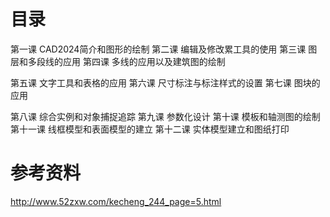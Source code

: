 # 目录
第一课 CAD2024简介和图形的绘制
第二课 编辑及修改累工具的使用
第三课 图层和多段线的应用
第四课 多线的应用以及建筑图的绘制

第五课 文字工具和表格的应用
第六课 尺寸标注与标注样式的设置
第七课 图块的应用

第八课 综合实例和对象捕捉追踪
第九课 参数化设计
第十课 模板和轴测图的绘制  
第十一课 线框模型和表面模型的建立
第十二课 实体模型建立和图纸打印


# 参考资料
http://www.52zxw.com/kecheng_244_page=5.html